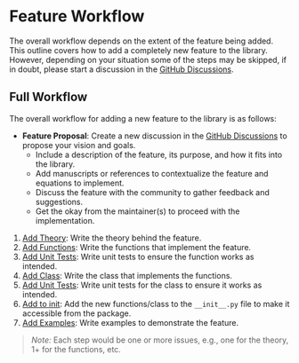# Feature Workflow

The overall workflow depends on the extent of the feature being added.
This outline covers how to add a completely new feature to the library.  
However, depending on your situation some of the steps may be skipped, if in doubt, please start a discussion in the
[GitHub Discussions](https://github.com/uncscode/particula/discussions).

## Full Workflow

The overall workflow for adding a new feature to the library is as follows:

- **Feature Proposal**: Create a new discussion in the [GitHub Discussions](https://github.com/uncscode/particula/discussions) to propose your vision and goals.  
  - Include a description of the feature, its purpose, and how it fits into the library.
  - Add manuscripts or references to contextualize the feature and equations to implement.
  - Discuss the feature with the community to gather feedback and suggestions.
  - Get the okay from the maintainer(s) to proceed with the implementation.

1. [Add Theory](Add_Theory.md): Write the theory behind the feature.
2. [Add Functions](Add_Function.md): Write the functions that implement the feature.
3. [Add Unit Tests](Add_Unit_Test.md): Write unit tests to ensure the function works as intended.
4. [Add Class](Add_Class.md): Write the class that implements the functions.
5. [Add Unit Tests](Add_Unit_Test.md): Write unit tests for the class to ensure it works as intended.
6. [Add to init](Add_to_init.md): Add the new functions/class to the `__init__.py` file to make it accessible from the package.
7. [Add Examples](Add_Example.md): Write examples to demonstrate the feature.

> _Note:_ Each step would be one or more issues, e.g., one for the theory, 1+ for the functions, etc.
